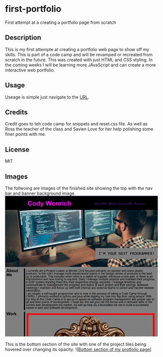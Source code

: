 # first-portfolio
First attempt at a creating a portfolio page from scratch

## Description

This is my first attempte at creating a portfolio web page to show off my 
skills. This is part of a code camp and will be revamped or recreated from
scratch in the future. This was created with just HTML and CSS styling. In
the coming weeks I will be learning more JAvaScript and can create a more
interactive web portfolio.

## Usage

Useage is simple just navigate to the [URL](https://cwen13.github.io/first-portfolio/).

## Credits

Credit goes to teh code camp for snippets and reset.css file. As well as 
Ross the teacher of the class and Savien Love for her help polishing some
finer points with me.

## License

MIT

## Images

The follwoing are images of the finished site showing the top with the nav
bar and banner background image.
![Top section of my protfolio page](assets/images/site-top.png)

This is the bottom section of the site with one of the project tiles being
hovered over changing its opacity.
![[Bottom section of my protfolio page](assets/images/site-bot.png)]
